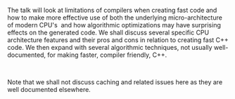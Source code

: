 The talk will look at limitations of compilers when creating fast code and how
to make more effective use of both the underlying micro-architecture of modern
CPU's  and how algorithmic optimizations may have surprising effects on the
generated code. We shall discuss several specific CPU architecture features and
their pros and cons in relation to creating fast C++ code. We then expand with
several algorithmic techniques, not usually well-documented, for making faster,
compiler friendly, C++.

 

Note that we shall not discuss caching and related issues here as they are well
documented elsewhere.
